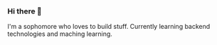 ### Hi there 👋

I'm a sophomore who loves to build stuff. Currently learning backend technologies and maching learning.
